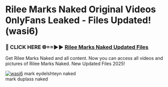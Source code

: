# Rilee Marks Naked Original Videos 0nlyFans Leaked - Files Updated! (wasi6)

<h3>🔴 CLICK HERE 🌐==►► <a href="https://tinyurl.com/yckcrads" rel="nofollow">Rilee Marks Naked Updated Files</a></h3>

Get Rilee Marks Naked and all content. Now you can access all videos and pictures of Rilee Marks Naked. New Updated Files 2025!

[![wasi6](https://i.imgur.com/hpKpOFt.gif)](https://tinyurl.com/yckcrads)
mark eydelshteyn naked<br>
mark duplass naked